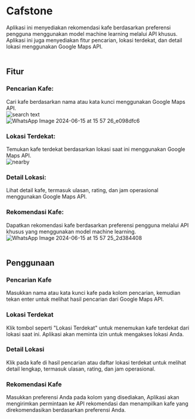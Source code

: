 # Cafstone

Aplikasi ini menyediakan rekomendasi kafe berdasarkan preferensi pengguna menggunakan model machine learning melalui API khusus.<br> 
Aplikasi ini juga menyediakan fitur pencarian, lokasi terdekat, dan detail lokasi menggunakan Google Maps API.<br><br>

## Fitur<br>
### Pencarian Kafe: <br>
Cari kafe berdasarkan nama atau kata kunci menggunakan Google Maps API.<br>
![search text ](https://github.com/salmanalfarisir/Bangkit-Cafstone-CP/assets/119673022/30b3b4ac-f399-4756-b2f4-54ff3acc9ea2)<br>
![WhatsApp Image 2024-06-15 at 15 57 26_e098dfc6](https://github.com/salmanalfarisir/Bangkit-Cafstone-CP/assets/119673022/a6be121b-c548-4f13-88c6-66abf5716dfd)<br>
### Lokasi Terdekat: <br>
Temukan kafe terdekat berdasarkan lokasi saat ini menggunakan Google Maps API.<br>
![nearby](https://github.com/salmanalfarisir/Bangkit-Cafstone-CP/assets/119673022/00fba54e-dc41-42f1-bdde-75d90b6b3ea4)<br>
### Detail Lokasi: <br>
Lihat detail kafe, termasuk ulasan, rating, dan jam operasional menggunakan Google Maps API.<br>
### Rekomendasi Kafe: <br>
Dapatkan rekomendasi kafe berdasarkan preferensi pengguna melalui API khusus yang menggunakan model machine learning.<br>
![WhatsApp Image 2024-06-15 at 15 57 25_2d384408](https://github.com/salmanalfarisir/Bangkit-Cafstone-CP/assets/119673022/0f788fa3-664b-4e0f-b21c-1e91cd0f59a8)<br><br>
## Penggunaan<br>
### Pencarian Kafe<br>
Masukkan nama atau kata kunci kafe pada kolom pencarian, kemudian tekan enter untuk melihat hasil pencarian dari Google Maps API.<br>
### Lokasi Terdekat<br>
Klik tombol seperti "Lokasi Terdekat" untuk menemukan kafe terdekat dari lokasi saat ini. Aplikasi akan meminta izin untuk mengakses lokasi Anda.<br>
### Detail Lokasi<br>
Klik pada kafe di hasil pencarian atau daftar lokasi terdekat untuk melihat detail lengkap, termasuk ulasan, rating, dan jam operasional.<br>
### Rekomendasi Kafe<br>
Masukkan preferensi Anda pada kolom yang disediakan, Aplikasi akan mengirimkan permintaan ke API rekomendasi dan menampilkan kafe yang direkomendasikan berdasarkan preferensi Anda.
